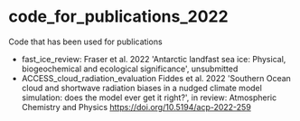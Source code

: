 # code_for_publications_2022
Code that has been used for publications
- fast_ice_review: 
  Fraser et al. 2022 'Antarctic landfast sea ice: Physical, biogeochemical and ecological significance', unsubmitted 
- ACCESS_cloud_radiation_evaluation
  Fiddes et al. 2022 'Southern Ocean cloud and shortwave radiation biases in a nudged climate model simulation: does the model ever get it right?', in review: Atmospheric Chemistry and Physics https://doi.org/10.5194/acp-2022-259
